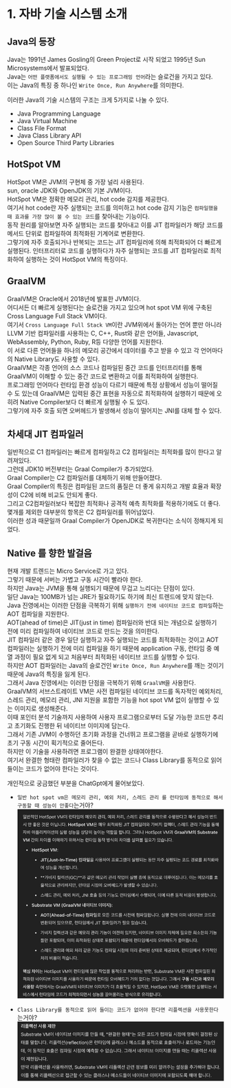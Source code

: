 # 1. 자바 기술 시스템 소개

## Java의 등장
Java는 1991년 James Gosling의 Green Project로 시작 되었고 1995년 Sun Microsystems에서 발표되었다.  
Java는 `어떤 플랫폼에서도 실행될 수 있는 프로그래밍 언어`라는 슬로건을 가지고 있다.   
이는 Java의 특징 중 하나인 `Write Once, Run Anywhere`를 의미한다.  

이러한 Java의 기술 시스템의 구조는 크게 5가지로 나눌 수 있다.  

- Java Programming Language
- Java Virtual Machine
- Class File Format
- Java Class Library API
- Open Source Third Party Libraries

## HotSpot VM

HotSpot VM은 JVM의 구현체 중 가장 널리 사용된다.   
sun, oracle JDK와 OpenJDK의 기본 JVM이다.  
HotSpot VM은 정확한 메모리 관리, hot code 감지를 제공한다.  
여기서 hot code란 자주 실행되는 코드를 의미하고 hot code 감지 기능은 `컴파일했을 때 효과를 가장 많이 볼 수 있는 코드`를 찾아내는 기능이다.    
동작 원리를 알아보면 자주 실행되는 코드를 찾아내고 이를 JIT 컴파일러가 해당 코드를 메서드 단위로 컴파일하여 최적화된 기계어로 변환한다.  
그렇기에 자주 호출되거나 반복되는 코드는 JIT 컴파일러에 의해 최적화되어 더 빠르게 실행된다.
인터프리터로 코드를 실행하다가 자주 실행되는 코드를 JIT 컴파일러로 최적화하여 실행하는 것이 HotSpot VM의 특징이다.

## GraalVM

GraalVM은 Oracle에서 2018년에 발표한 JVM이다.  
어디서든 더 빠르게 실행된다는 슬로건을 가지고 있으며 hot spot VM 위에 구축된 Cross Language Full Stack VM이다.   
여기서 `Cross Language Full Stack VM`이란 JVM위에서 돌아가는 언어 뿐만 아니라 LLVM 기반 컴파일러를 사용하는 C, C++, Rust와 같은 언어들, Javascript, WebAssembly, Python, Ruby, R등 다양한 언어를 지원한다.  
이 서로 다른 언어들을 하나의 메모리 공간에서 데이터를 주고 받을 수 있고 각 언어마다의 Native Library도 사용할 수 있다.  
GraalVM은 각종 언어의 소스 코드나 컴파일된 중간 코드를 인터프리터를 통해 GraalVM이 이해할 수 있는 중간 코드로 변환하고 이를 최적화하여 실행한다.  
프로그래밍 언어마다 런타임 환경 성능이 다르기 때문에 특정 상황에서 성능이 떨어질 수 도 있는데 GraalVM은 입력된 중간 표현을 자동으로 최적화하여 실행하기 때문에 오히려 Native Compiler보다 더 빠르게 실행될 수 도 있다.   
그렇기에 자주 호출 되면 오버헤드가 발생해서 성능이 떨어지는 JNI를 대체 할 수 있다.  

## 차세대 JIT 컴파일러

일반적으로 C1 컴파일러는 빠르게 컴파일하고 C2 컴파일러는 최적화를 많이 한다고 알려져있다.  
그런데 JDK10 버전부터는 Graal Compiler가 추가되었다.  
Graal Compiler는 C2 컴파일러를 대체하기 위해 만들어졌다.  
Graal Compiler의 특징은 컴파일된 코드의 품질은 더 좋게 유지하고 개발 효율과 확장성이 C2에 비해 비교도 안되게 좋다.  
그리고 C2컴파일러보다 복잡한 최적화나 공격적 예측 최적화를 적용하기에도 더 좋다.  
몇개를 제외한 대부분의 항목은 C2 컴파일러를 뛰어넘었다.  
이러한 성과 때문일까 Graal Compiler가 OpenJDK로 복귀한다는 소식이 정해지게 되었다.

## Native 를 향한 발걸음

현재 개발 트렌드는 Micro Service로 가고 있다.     
그렇기 때문에 서버는 가볍고 구동 시간이 빨라야 한다.  
하지만 Java는 JVM을 통해 실행되기 때문에 무겁고 느리다는 단점이 있다.  
일단 Java는 100MB가 넘는 JRE가 필요하기도 하기에 최신 트렌드에 맞지 않는다.  
Java 진영에서는 이러한 단점을 극복하기 위해 `실행하기 전에 네이티브 코드로 컴파일`하는 AOT 컴파일을 지원한다.  
AOT(ahead of time)은 JIT(just in time) 컴파일러와 반대 되는 개념으로 실행하기 전에 미리 컴파일하여 네이티브 코드로 만드는 것을 의미한다.  
JIT 컴파일러 같은 경우 일단 실행하고 자주 실행되는 코드를 최적화하는 것이고 AOT 컴파일러는 실행하기 전에 미리 컴파일을 하기 때문에 application 구동, 런타임 중 예열 과정이 필요 없게 되고 처음부터 최적화된 네이티브 코드를 실행할 수 있다.  
하지만 AOT 컴파일러는 Java의 슬로건인 `Write Once, Run Anywhere`를 깨는 것이기 때문에 Java의 특징을 잃게 된다.  
그래서 Java 진영에서는 이러한 단점을 극복하기 위해 `GraalVM`을 사용한다.    
GraalVM의 서브스트레이트 VM은 사전 컴파일된 네이티브 코드를 독자적인 예외처리, 스레드 관리, 메모리 관리, JNI 지원을 포함한 기능을 hot spot VM 없이 실행할 수 있는 이미지로 생성해준다.    
이때 포인터 분석 기술까지 사용하여 사용자 프로그램으로부터 도달 가능한 코드만 추리고 초기화도 진행한 뒤 네이티브 이미지에 담는다.  
그래서 기존 JVM이 수행하던 초기화 과정을 건너뛰고 프로그램을 곧바로 실행하기에 초기 구동 시간이 획기적으로 줄어든다.  
하지만 이 기술을 사용하려면 프로그램이 완결한 상태여야한다.  
여기서 완결한 형태란 컴파일러가 찾을 수 없는 코드나 Class Library를 동적으로 읽어 들이는 코드가 없어야 한다는 것이다.  

개인적으로 궁금했던 부분을 ChatGpt에게 물어보았다.

- `일반 hot spot vm은 메모리 관리, 예외 처리, 스레드 관리 를 런타임에 동적으로 해서 구동할 때 성능이 안좋다`는거야?
![img.png](img.png)

- `Class Library를 동적으로 읽어 들이는 코드가 없어야 한다면 리플렉션을 사용못한다`는거야?
![img_1.png](img_1.png)